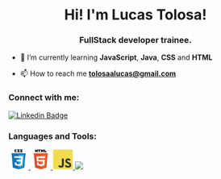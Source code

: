 <h1 align="center">Hi! I'm Lucas Tolosa!</h1>
<h3 align="center">FullStack developer trainee.</h3>

- 🌱 I’m currently learning **JavaScript**, **Java**, **CSS** and **HTML**

- 📫 How to reach me **tolosaalucas@gmail.com**

<h3>Connect with me:</h3>

[![Linkedin Badge](https://img.shields.io/badge/-Lucas_Tolosa-blue?style=flat-square&logo=Linkedin&logoColor=white&link=https://www.linkedin.com/in/Lucas-Tolosa/)](https://www.linkedin.com/in/lucas-agustin-tolosa-47671a221/)

<h3 align="left">Languages and Tools:</h3>
<p align="left"> <a href="https://www.w3schools.com/css/" target="_blank"> <img src="https://raw.githubusercontent.com/devicons/devicon/master/icons/css3/css3-original-wordmark.svg" alt="css3" width="40" height="40"/> </a> <a href="https://www.w3.org/html/" target="_blank"> <img src="https://raw.githubusercontent.com/devicons/devicon/master/icons/html5/html5-original-wordmark.svg" alt="html5" width="40" height="40"/> </a> <a href="https://developer.mozilla.org/en-US/docs/Web/JavaScript" target="_blank"> <img src="https://raw.githubusercontent.com/devicons/devicon/master/icons/javascript/javascript-original.svg" alt="javascript" width="40" height="40"/> </a> <a href="https://nodejs.org" target="_blank"> <a href="https://cdn-icons-png.flaticon.com/512/226/226777.png" target:"_blank"><img src="https://cdn-icons-png.flaticon.com/512/226/226777.png" height= 50px; /></a> </p>
